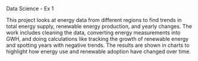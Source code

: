 Data Science - Ex 1

This project looks at energy data from different regions to find trends in total energy supply, renewable energy production, and yearly changes. The work includes cleaning the data, converting energy measurements into GWH, and doing calculations like tracking the growth of renewable energy and spotting years with negative trends. The results are shown in charts to highlight how energy use and renewable adoption have changed over time.
